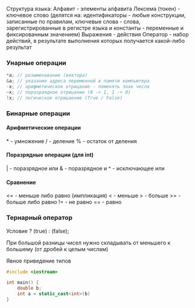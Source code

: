 Структура языка:
Алфавит - элементы алфавита
Лексема (токен) - ключевое слово (делятся на: идентификаторы - любые конструкции, записанные по правилам, ключевые слова - слова, зарегистрированные в регистре языка и константы - переменные и фиксированным значением)
Выражения - действия
Оператор - набор действий, в результате выполнения которых получается какой-либо результат
### Унарные операции
```C++
*a; // разыменование (вектора)
&a; // указание адреса переменной в памяти компьютера
-x; // арифметическое отрицание - поменять знак чесла
~x; // поразраядное отрицание (0 -> 1, 1 -> 0)
!x; // логическое отрицаение (True / False)
```
### Бинарные операции
#### Арифметические операции
\* - умножение
\/ - деление
\% - остаток от деления
#### Поразрядные операции (для int)
| - поразрядное или
& - поразрядное и
^ - исключающее или
#### Сравнение
<= - меньше либо равно (импликация)
< - меньше
\> - больше 
\>= - больше либо равно
!= - не равно
\== - равно

### Тернарный оператор
Условие ? (true) : (false);

При большой разницы чисел нужно складывать от меньшего к большему (от дробей к целым числам)

Явное приведение типов
```C++
#include <iostream>

int main() {
	double b;
	int a = static_cast<int>(b)
}
```
